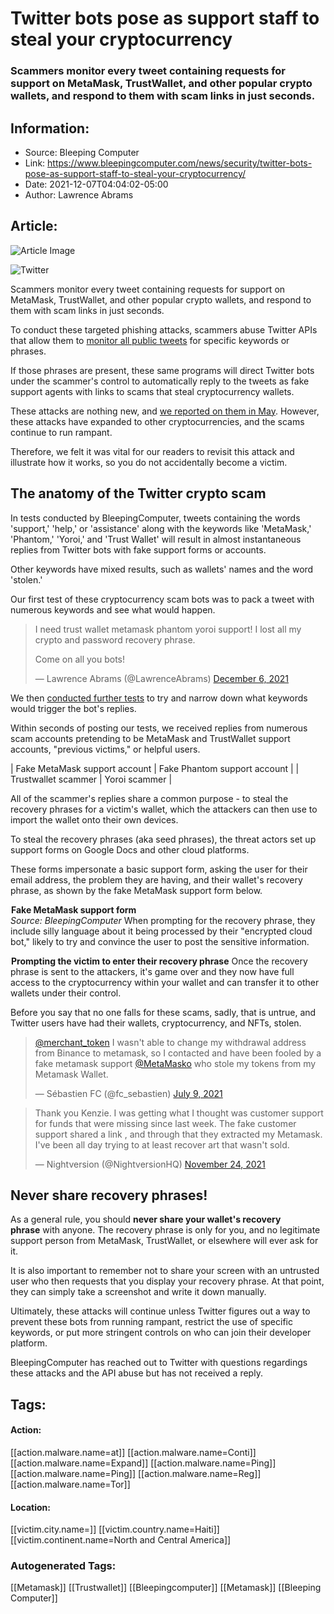 # Twitter bots pose as support staff to steal your cryptocurrency
### Scammers monitor every tweet containing requests for support on MetaMask, TrustWallet, and other popular crypto wallets, and respond to them with scam links in just seconds.

## Information:
+ Source: Bleeping Computer
+ Link: https://www.bleepingcomputer.com/news/security/twitter-bots-pose-as-support-staff-to-steal-your-cryptocurrency/
+ Date: 2021-12-07T04:04:02-05:00
+ Author: Lawrence Abrams


## Article:
![Article Image](https://www.bleepstatic.com/content/hl-images/2021/09/05/Twitter--header.jpg)

![Twitter](https://www.bleepstatic.com/content/hl-images/2021/09/05/Twitter--header.jpg)


Scammers monitor every tweet containing requests for support on MetaMask, TrustWallet, and other popular crypto wallets, and respond to them with scam links in just seconds.


To conduct these targeted phishing attacks, scammers abuse Twitter APIs that allow them to [monitor all public tweets](https://developer.twitter.com/en/docs/tutorials/stream-tweets-in-real-time) for specific keywords or phrases.


If those phrases are present, these same programs will direct Twitter bots under the scammer's control to automatically reply to the tweets as fake support agents with links to scams that steal cryptocurrency wallets.


These attacks are nothing new, and [we reported on them in May](https://www.bleepingcomputer.com/news/security/trust-wallet-metamask-crypto-wallets-targeted-by-new-support-scam/). However, these attacks have expanded to other cryptocurrencies, and the scams continue to run rampant.


Therefore, we felt it was vital for our readers to revisit this attack and illustrate how it works, so you do not accidentally become a victim.


The anatomy of the Twitter crypto scam
--------------------------------------


In tests conducted by BleepingComputer, tweets containing the words 'support,' 'help,' or 'assistance' along with the keywords like 'MetaMask,' 'Phantom,' 'Yoroi,' and 'Trust Wallet' will result in almost instantaneous replies from Twitter bots with fake support forms or accounts.


Other keywords have mixed results, such as wallets' names and the word 'stolen.'


Our first test of these cryptocurrency scam bots was to pack a tweet with numerous keywords and see what would happen.



> 
> I need trust wallet metamask phantom yoroi support! I lost all my crypto and password recovery phrase.  
>   
> 
> Come on all you bots!
> 
> 
> — Lawrence Abrams (@LawrenceAbrams) [December 6, 2021](https://twitter.com/LawrenceAbrams/status/1467915157150085127?ref_src=twsrc%5Etfw)


We then [conducted further tests](https://twitter.com/BeepinComputer) to try and narrow down what keywords would trigger the bot's replies.


Within seconds of posting our tests, we received replies from numerous scam accounts pretending to be MetaMask and TrustWallet support accounts, "previous victims," or helpful users.




| Fake MetaMask support account | Fake Phantom support account |
| Trustwallet scammer | Yoroi scammer |

All of the scammer's replies share a common purpose - to steal the recovery phrases for a victim's wallet, which the attackers can then use to import the wallet onto their own devices.


To steal the recovery phrases (aka seed phrases), the threat actors set up support forms on Google Docs and other cloud platforms.


These forms impersonate a basic support form, asking the user for their email address, the problem they are having, and their wallet's recovery phrase, as shown by the fake MetaMask support form below.



![](data:image/gif;base64,R0lGODlhAQABAAAAACH5BAEKAAEALAAAAAABAAEAAAICTAEAOw==)**Fake MetaMask support form**  
*Source: BleepingComputer*
When prompting for the recovery phrase, they include silly language about it being processed by their "encrypted cloud bot," likely to try and convince the user to post the sensitive information.



![Prompting the victim to enter their recovery phrase](data:image/gif;base64,R0lGODlhAQABAAAAACH5BAEKAAEALAAAAAABAAEAAAICTAEAOw==)**Prompting the victim to enter their recovery phrase**
Once the recovery phrase is sent to the attackers, it's game over and they now have full access to the cryptocurrency within your wallet and can transfer it to other wallets under their control.


Before you say that no one falls for these scams, sadly, that is untrue, and Twitter users have had their wallets, cryptocurrency, and NFTs, stolen.



> 
> [@merchant\_token](https://twitter.com/merchant_token?ref_src=twsrc%5Etfw) I wasn't able to change my withdrawal address from Binance to metamask, so I contacted and have been fooled by a fake metamask support [@MetaMasko](https://twitter.com/MetaMasko?ref_src=twsrc%5Etfw) who stole my tokens from my Metamask Wallet.
> 
> 
> — Sébastien FC (@fc\_sebastien) [July 9, 2021](https://twitter.com/fc_sebastien/status/1413531075142377475?ref_src=twsrc%5Etfw)



> 
> Thank you Kenzie. I was getting what I thought was customer support for funds that were missing since last week. The fake customer support shared a link , and through that they extracted my Metamask. I've been all day trying to at least recover art that wasn't sold.
> 
> 
> — Nightversion (@NightversionHQ) [November 24, 2021](https://twitter.com/NightversionHQ/status/1463416080303591424?ref_src=twsrc%5Etfw)


Never share recovery phrases!
-----------------------------


As a general rule, you should **never share your wallet's recovery phrase** with anyone. The recovery phrase is only for you, and no legitimate support person from MetaMask, TrustWallet, or elsewhere will ever ask for it.


It is also important to remember not to share your screen with an untrusted user who then requests that you display your recovery phrase. At that point, they can simply take a screenshot and write it down manually.


Ultimately, these attacks will continue unless Twitter figures out a way to prevent these bots from running rampant, restrict the use of specific keywords, or put more stringent controls on who can join their developer platform.


BleepingComputer has reached out to Twitter with questions regardings these attacks and the API abuse but has not received a reply.





## Tags:

#### Action:
[[action.malware.name=at]] [[action.malware.name=Conti]] [[action.malware.name=Expand]] [[action.malware.name=Ping]] [[action.malware.name=Ping]] [[action.malware.name=Reg]] [[action.malware.name=Tor]]

#### Location:
[[victim.city.name=]] [[victim.country.name=Haiti]] [[victim.continent.name=North and Central America]]

### Autogenerated Tags:
[[Metamask]] [[Trustwallet]] [[Bleepingcomputer]] [[Metamask]] [[Bleeping Computer]]

